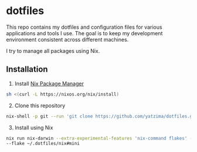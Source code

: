 # dotfiles

This repo contains my dotfiles and configuration files for various applications
and tools I use. The goal is to keep my development environment consistent
across different machines.

I try to manage all packages using Nix.

## Installation
1. Install [Nix Package Manager](https://nixos.org/download/)
```bash
sh <(curl -L https://nixos.org/nix/install)
```

2. Clone this repository
```bash
nix-shell -p git --run 'git clone https://github.com/yatzima/dotfiles.git ~/.dotfiles'
```

3. Install using Nix
```bash
nix run nix-darwin --extra-experimental-features 'nix-command flakes' -- switch
--flake ~/.dotfiles/nix#mini

